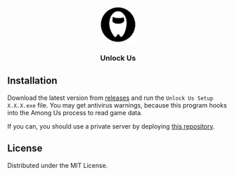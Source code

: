<p align="center">
  <img src="resources/icon.png" alt="Logo" width="80" height="80">
  <h3 align="center">Unlock Us</h3>
</p>

## Installation

Download the latest version from [releases](https://github.com/juiceboxcode/unlock_us) and run the `Unlock Us Setup X.X.X.exe` file. You may get antivirus warnings, because this program hooks into the Among Us process to read game data.

If you can, you should use a private server by deploying [this repository](https://github.com/juiceboxcode/unlock_us).

## License

Distributed under the MIT License.